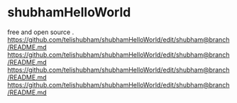 # shubhamHelloWorld
free and open source
.
https://github.com/telishubham/shubhamHelloWorld/edit/shubham@branch/README.md
https://github.com/telishubham/shubhamHelloWorld/edit/shubham@branch/README.md
https://github.com/telishubham/shubhamHelloWorld/edit/shubham@branch/README.md
https://github.com/telishubham/shubhamHelloWorld/edit/shubham@branch/README.md
